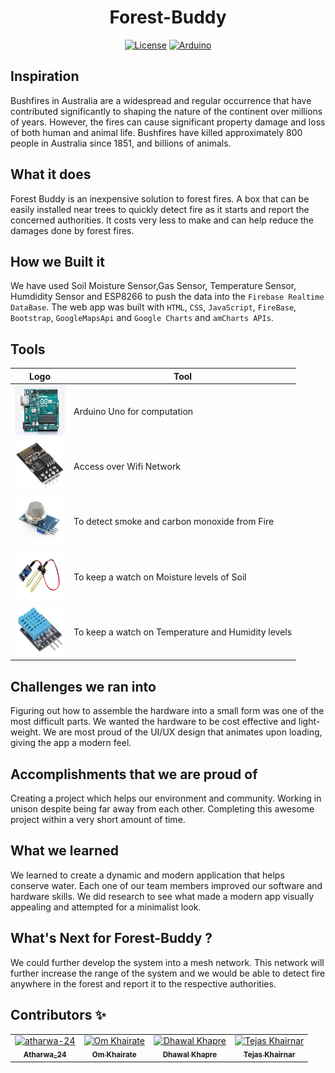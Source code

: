 <div align="center">
<h1 align="center">Forest-Buddy</h1>

[![License](https://img.shields.io/github/license/atharwa-24/Forest-Buddy?color=blue&logo=git)](https://github.com/atharwa-24/Forest-Buddy/blob/main/LICENSE)
[![Arduino](https://img.shields.io/badge/Arduino-C-brightgreen)](https://github.com/atharwa-24/Forest-Buddy)
</div>

## Inspiration

Bushfires in Australia are a widespread and regular occurrence that have contributed significantly to shaping the nature of the continent over millions of years. However, the fires can cause significant property damage and loss of both human and animal life. Bushfires have killed approximately 800 people in Australia since 1851, and billions of animals. 

## What it does

Forest Buddy is an inexpensive solution to forest fires. A box that can be easily installed near trees to quickly detect fire as it starts and report the concerned authorities. It costs very less to make and can help reduce the damages done by forest fires.

## How we Built it

We have used Soil Moisture Sensor,Gas Sensor, Temperature Sensor, Humdidity Sensor and ESP8266 to push the data into the `Firebase Realtime DataBase`. The web app was built with `HTML`, `CSS`, `JavaScript`, `FireBase`, `Bootstrap`, `GoogleMapsApi` and `Google Charts` and `amCharts APIs`.

## Tools
| Logo | Tool |
| --- | --- |
| <img src="img/arduino.jpg" height = "80px" width = "80px"> | Arduino Uno for computation |
| <img src="img/esp8266.jpg" height = "80px" width = "80px"> | Access over Wifi Network |
| <img src="img/gassensor.jpg" height = "80px" width = "80px"> |  To detect smoke and carbon monoxide from Fire |
| <img src="img/soilsensor.jpg" height = "80px" width = "80px"> | To keep a watch on Moisture levels of Soil |
| <img src="img/tempandhum.jpg" height = "80px" width = "80px"> | To keep a watch on Temperature and Humidity levels |

## Challenges we ran into  

Figuring out how to assemble the hardware into a small form was one of the most difficult parts. We wanted the hardware to be cost effective and light-weight. We are most proud of the UI/UX design that animates upon loading, giving the app a modern feel. 

## Accomplishments that we are proud of

Creating a project which helps our environment and community. Working in unison despite being far away from each other. Completing this awesome project within a very short amount of time.

## What we learned

We learned to create a dynamic and modern application that helps conserve water. Each one of our team members improved our software and hardware skills. We did research to see what made a modern app visually appealing and attempted for a minimalist look. 

## What's Next for Forest-Buddy ?

We could further develop the system into a mesh network. This network will further increase the range of the system and we would be able to detect fire anywhere in the forest and report it to the respective authorities. 

## Contributors :sparkles:
<table>
<tr>
    <td align="center">
        <a href="https://github.com/atharwa-24">
            <img src="https://avatars0.githubusercontent.com/u/54115798?v=4" width="100;" alt="atharwa-24"/>
            <br />
            <sub><b>Atharwa_24</b></sub>
        </a>
    </td>
    <td align="center">
        <a href="https://github.com/omkhairate">
            <img src="https://avatars.githubusercontent.com/u/72100111?s=400&v=4" width="100;" alt="Om Khairate"/>
            <br />
            <sub><b>Om Khairate</b></sub>
        </a>
    </td>
    <td align="center">
        <a href="https://github.com/DhawalKhapre">
            <img src="https://avatars.githubusercontent.com/u/67652904?s=400&u=cb77aa2cb2a51bd3dce857a81894c90d977f1dfa&v=4" width="100;" alt="Dhawal Khapre"/>
            <br />
            <sub><b>Dhawal Khapre</b></sub>
        </a>
    </td>
    <td align="center">
        <a href="https://github.com/tejas2806">
            <img src="https://avatars.githubusercontent.com/u/65996914?s=460&v=4" width="100;" alt="Tejas Khairnar"/>
            <br />
            <sub><b>Tejas Khairnar</b></sub>
        </a>
    </td>
    </tr>
</table>
